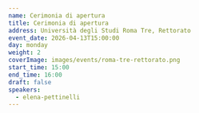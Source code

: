 ```yaml
---
name: Cerimonia di apertura
title: Cerimonia di apertura
address: Università degli Studi Roma Tre, Rettorato
event_date: 2026-04-13T15:00:00
day: monday
weight: 2
coverImage: images/events/roma-tre-rettorato.png
start_time: 15:00
end_time: 16:00
draft: false
speakers:
  - elena-pettinelli
---
```


